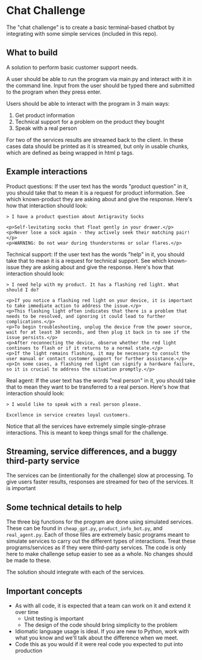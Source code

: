 # Chat Challenge

The "chat challenge" is to create a basic terminal-based chatbot by integrating with some simple services (included in this repo).

## What to build

A solution to perform basic customer support needs.

A user should be able to run the program via main.py and interact with it in the command line. Input from the user should be typed there and submitted to the program when they press enter.

Users should be able to interact with the program in 3 main ways:

1. Get product information
2. Technical support for a problem on the product they bought
3. Speak with a real person

For two of the services results are streamed back to the client. In these cases data should be printed as it is streamed, but only in usable chunks, which are defined as being wrapped in html p tags.

## Example interactions

Product questions: If the user text has the words "product question" in it, you should take that to mean it is a request for product information. See which known-product they are asking about and give the response. Here's how that interaction should look: 
```shell
> I have a product question about Antigravity Socks

<p>Self-levitating socks that float gently in your drawer.</p>
<p>Never lose a sock again - they actively seek their matching pair!</p>
<p>WARNING: Do not wear during thunderstorms or solar flares.</p>
```


Technical support: If the user text has the words "help" in it, you should take that to mean it is a request for technical support. See which known-issue they are asking about and give the response. Here's how that interaction should look: 
```shell
> I need help with my product. It has a flashing red light. What should I do?

<p>If you notice a flashing red light on your device, it is important to take immediate action to address the issue.</p>
<p>This flashing light often indicates that there is a problem that needs to be resolved, and ignoring it could lead to further complications.</p>
<p>To begin troubleshooting, unplug the device from the power source, wait for at least 30 seconds, and then plug it back in to see if the issue persists.</p>
<p>After reconnecting the device, observe whether the red light continues to flash or if it returns to a normal state.</p>
<p>If the light remains flashing, it may be necessary to consult the user manual or contact customer support for further assistance.</p>
<p>In some cases, a flashing red light can signify a hardware failure, so it is crucial to address the situation promptly.</p>
```


Real agent: If the user text has the words "real person" in it, you should take that to mean they want to be transferred to a real person. Here's how that interaction should look: 
```shell
> I would like to speak with a real person please.

Excellence in service creates loyal customers.
```

Notice that all the services have extremely simple single-phrase interactions. This is meant to keep things small for the challenge.

## Streaming, service differences, and a buggy third-party service

The services can be (intentionally for the challenge) slow at processing. To give users faster results, responses are streamed for two of the services. It is important 

## Some technical details to help

The three big functions for the program are done using simulated services. These can be found in `cheap_gpt.py`, `product_info_bot.py`, and `real_agent.py`. Each of those files are extremely basic programs meant to simulate services to carry out the different types of interactions. Treat these programs/services as if they were third-party services. The code is only here to make challenge setup easier to see as a whole. No changes should be made to these.

The solution should integrate with each of the services.

## Important concepts

- As with all code, it is expected that a team can work on it and extend it over time
  - Unit testing is important
  - The design of the code should bring simplicity to the problem
- Idiomatic language usage is ideal. If you are new to Python, work with what you know and we'll talk about the difference when we meet.
- Code this as you would if it were real code you expected to put into production